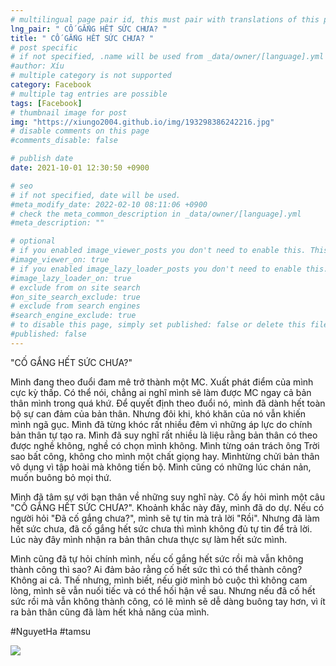 ```yaml
---
# multilingual page pair id, this must pair with translations of this page. (This name must be unique)
lng_pair: " CỐ GẮNG HẾT SỨC CHƯA? "
title: " CỐ GẮNG HẾT SỨC CHƯA? "
# post specific
# if not specified, .name will be used from _data/owner/[language].yml
#author: Xíu
# multiple category is not supported
category: Facebook
# multiple tag entries are possible
tags: [Facebook]
# thumbnail image for post
img: "https://xiungo2004.github.io/img/193298386242216.jpg"
# disable comments on this page
#comments_disable: false

# publish date
date: 2021-10-01 12:30:50 +0900

# seo
# if not specified, date will be used.
#meta_modify_date: 2022-02-10 08:11:06 +0900
# check the meta_common_description in _data/owner/[language].yml
#meta_description: ""

# optional
# if you enabled image_viewer_posts you don't need to enable this. This is only if image_viewer_posts = false
#image_viewer_on: true
# if you enabled image_lazy_loader_posts you don't need to enable this. This is only if image_lazy_loader_posts = false
#image_lazy_loader_on: true
# exclude from on site search
#on_site_search_exclude: true
# exclude from search engines
#search_engine_exclude: true
# to disable this page, simply set published: false or delete this file
#published: false
---
```


<!-- outline-start -->

"CỐ GẮNG HẾT SỨC CHƯA?"

Mình đang theo đuổi đam mê trở thành một MC. Xuất phát điểm của mình cực kỳ thấp. Có thể nói, chẳng ai nghĩ mình sẽ làm được MC ngay cả bản thân mình trong quá khứ. Để quyết định theo đuổi nó, mình đã dành hết toàn bộ sự can đảm của bản thân. Nhưng đôi khi, khó khăn của nó vẫn khiến mình ngã gục. Mình đã từng khóc rất nhiều đêm vì những áp lực do chính bản thân tự tạo ra. Mình đã suy nghĩ rất nhiều là liệu rằng bản thân có theo được nghề không, nghề có chọn mình không. Mình từng oán trách ông Trời sao bất công, không cho mình một chất giọng hay. Mìnhtừng chửi bản thân vô dụng vì tập hoài mà không tiến bộ. Mình cũng có những lúc chán nản, muốn buông bỏ mọi thứ.

Mình đã tâm sự với bạn thân về những suy nghĩ này. Cô ấy hỏi mình một câu "CỐ GẮNG HẾT SỨC CHƯA?". Khoảnh khắc này đây, mình đã do dự. Nếu có người hỏi "Đã cố gắng chưa?", mình sẽ tự tin mà trả lời "Rồi". Nhưng đã làm hết sức chưa, đã cố gắng hết sức chưa thì mình không đủ tự tin để trả lời. Lúc này đây mình nhận ra bản thân chưa thực sự làm hết sức mình.

Mình cũng đã tự hỏi chính mình, nếu cố gắng hết sức rồi mà vẫn không thành công thì sao? Ai đảm bảo rằng cố hết sức thì có thể thành công? Không ai cả. Thế nhưng, mình biết, nếu giờ mình bỏ cuộc thì không cam lòng, mình sẽ vẫn nuối tiếc và có thể hối hận về sau. Nhưng nếu đã cố hết sức rồi mà vẫn không thành công, có lẽ mình sẽ dễ dàng buông tay hơn, vì ít ra bản thân cũng đã làm hết khả năng của mình.

#NguyetHa
#tamsu

<!-- outline-end -->

<img src= "https://xiungo2004.github.io/img/193298386242216.jpg">